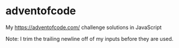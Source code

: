 # adventofcode

My <https://adventofcode.com/> challenge solutions in JavaScript

Note: I trim the trailing newline off of my inputs before they are used.

